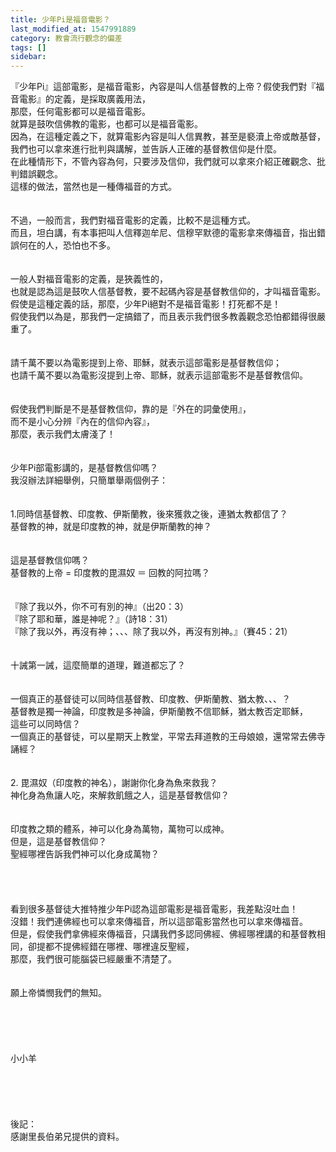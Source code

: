 ```yaml
---
title: 少年Pi是福音電影？
last_modified_at: 1547991889
category: 教會流行觀念的偏差
tags: []
sidebar: 
---
```


<p>『少年Pi』這部電影，是福音電影，內容是叫人信基督教的上帝？<!--more-->假使我們對『福音電影』的定義，是採取廣義用法，<br/>那麼，任何電影都可以是福音電影。<br/>就算是鼓吹信佛教的電影，也都可以是福音電影。<br/>因為，在這種定義之下，就算電影內容是叫人信異教，甚至是褻瀆上帝或敵基督，我們也可以拿來進行批判與講解，並告訴人正確的基督教信仰是什麼。<br/>在此種情形下，不管內容為何，只要涉及信仰，我們就可以拿來介紹正確觀念、批判錯誤觀念。<br/>這樣的做法，當然也是一種傳福音的方式。<br/><br/><br/>不過，一般而言，我們對福音電影的定義，比較不是這種方式。<br/>而且，坦白講，有本事把叫人信釋迦牟尼、信穆罕默德的電影拿來傳福音，指出錯誤何在的人，恐怕也不多。<br/><br/><br/>一般人對福音電影的定義，是狹義性的，<br/>也就是認為這是鼓吹人信基督教，要不起碼內容是基督教信仰的，才叫福音電影。<br/>假使是這種定義的話，那麼，少年Pi絕對不是福音電影！打死都不是！<br/>假使我們以為是，那我們一定搞錯了，而且表示我們很多教義觀念恐怕都錯得很嚴重了。<br/><br/><br/>請千萬不要以為電影提到上帝、耶穌，就表示這部電影是基督教信仰；<br/>也請千萬不要以為電影沒提到上帝、耶穌，就表示這部電影不是基督教信仰。<br/><br/><br/>假使我們判斷是不是基督教信仰，靠的是『外在的詞彙使用』，<br/>而不是小心分辨『內在的信仰內容』，<br/>那麼，表示我們太膚淺了！<br/><br/><br/>少年Pi部電影講的，是基督教信仰嗎？<br/>我沒辦法詳細舉例，只簡單舉兩個例子：<br/><br/><br/>1.同時信基督教、印度教、伊斯蘭教，後來獲救之後，連猶太教都信了？<br/>基督教的神，就是印度教的神，就是伊斯蘭教的神？<br/><br/><br/>這是基督教信仰嗎？<br/>基督教的上帝 = 印度教的毘濕奴 ＝ 回教的阿拉嗎？<br/><br/><br/>『除了我以外，你不可有別的神』（出20：3）<br/>『除了耶和華，誰是神呢？』（詩18：31）<br/>『除了我以外，再沒有神；、、、除了我以外，再沒有別神。』（賽45：21）<br/><br/><br/>十誡第一誡，這麼簡單的道理，難道都忘了？<br/><br/><br/>一個真正的基督徒可以同時信基督教、印度教、伊斯蘭教、猶太教、、、？<br/>基督教是獨一神論，印度教是多神論，伊斯蘭教不信耶穌，猶太教否定耶穌，<br/>這些可以同時信？<br/>一個真正的基督徒，可以星期天上教堂，平常去拜道教的王母娘娘，還常常去佛寺誦經？<br/><br/><br/>2. 毘濕奴（印度教的神名），謝謝你化身為魚來救我？<br/>神化身為魚讓人吃，來解救飢餓之人，這是基督教信仰？<br/><br/><br/>印度教之類的體系，神可以化身為萬物，萬物可以成神。<br/>但是，這是基督教信仰？<br/>聖經哪裡告訴我們神可以化身成萬物？<br/><br/><br/><br/><br/>看到很多基督徒大推特推少年Pi認為這部電影是福音電影，我差點沒吐血！<br/>沒錯！我們連佛經也可以拿來傳福音，所以這部電影當然也可以拿來傳福音。<br/>但是，假使我們拿佛經來傳福音，只講我們多認同佛經、佛經哪裡講的和基督教相同，卻提都不提佛經錯在哪裡、哪裡違反聖經，<br/>那麼，我們很可能腦袋已經嚴重不清楚了。<br/><br/><br/>願上帝憐憫我們的無知。<br/><br/><br/><br/><br/><br/>小小羊<br/><br/><br/><br/><br/><br/>後記：<br/>感謝里長伯弟兄提供的資料。<br/><br/></p>